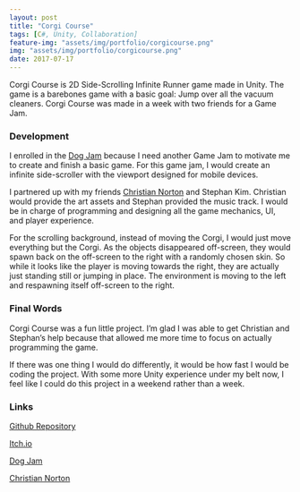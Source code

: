 ```yaml
---
layout: post
title: "Corgi Course"
tags: [C#, Unity, Collaboration]
feature-img: "assets/img/portfolio/corgicourse.png"
img: "assets/img/portfolio/corgicourse.png"
date: 2017-07-17
---
```


Corgi Course is 2D Side-Scrolling Infinite Runner game made in Unity. The game is a barebones game with a basic goal: Jump over all the vacuum cleaners. Corgi Course was made in a week with two friends for a Game Jam.

### Development

I enrolled in the <a href = "https://itch.io/jam/dog-jam">Dog Jam</a> because I need another Game Jam to motivate me to create and finish a basic game. For this game jam, I would create an infinite side-scroller with the viewport designed for mobile devices.

I partnered up with my friends <a href = "https://www.linkedin.com/in/christian-norton-b65250131/">Christian Norton</a> and Stephan Kim. Christian would provide the art assets and Stephan provided the music track. I would be in charge of programming and designing all the game mechanics, UI, and player experience.

For the scrolling background, instead of moving the Corgi, I would just move everything but the Corgi. As the objects disappeared off-screen, they would spawn back on the off-screen to the right with a randomly chosen skin. So while it looks like the player is moving towards the right, they are actually just standing still or jumping in place. The environment is moving to the left and respawning itself off-screen to the right.

### Final Words

Corgi Course was a fun little project. I’m glad I was able to get Christian and Stephan’s help because that allowed me more time to focus on actually programming the game.

If there was one thing I would do differently, it would be how fast I would be coding the project. With some more Unity experience under my belt now, I feel like I could do this project in a weekend rather than a week.

### Links
<a href = "https://github.com/anthonymendez/Corgi-Course">Github Repository</a>

<a href = "https://anthonymendez.itch.io/corgi-course">Itch.io</a>

<a href = "https://itch.io/jam/dog-jam">Dog Jam</a>

<a href = "https://www.linkedin.com/in/christian-norton-b65250131/">Christian Norton</a>